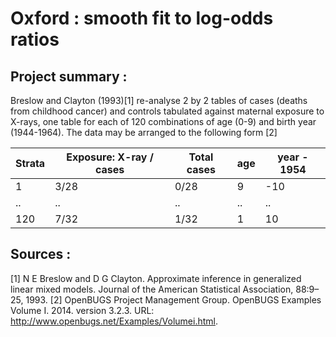 # Oxford : smooth fit to log-odds ratios

## Project summary :

Breslow and Clayton (1993)[1] re-analyse 2 by 2 tables of cases (deaths from childhood cancer)
and controls tabulated against maternal exposure to X-rays, one table for each of 120
combinations of age (0-9) and birth year (1944-1964). The data may be arranged to the following
form [2]

| Strata | Exposure: X-ray / cases | Total cases | age | year - 1954 |
|--------|-------------------------|-------------|-----|-------------|
| 1      | 3/28                    | 0/28        | 9   | -10         |
| ..     | ..                      | ..          | ..  | ..          |
| 120    | 7/32                    | 1/32        | 1   | 10          |

## Sources : 
[1]	N E Breslow and D G Clayton. Approximate inference in generalized linear mixed models. Journal of the American Statistical Association, 88:9–25, 1993.
[2]	OpenBUGS Project Management Group. OpenBUGS Examples Volume I. 2014. version 3.2.3. URL: http://www.openbugs.net/Examples/Volumei.html.

